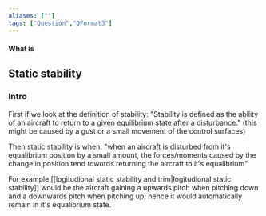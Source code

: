 ```yaml
---
aliases: [""]
tags: ["Question","QFormat3"]
---
```


#### What is
## Static stability
### Intro
First if we look at the definition of stability: "Stability is defined as the ability of an aircraft to return to a given equilibrium state after a disturbance." (this might be caused by a gust or a small movement of the control surfaces)

Then static stability is when: "when an aircraft is disturbed from it's equalibrium position by a small amount, the forces/moments caused by the change in position tend towords returning the aircraft to it's equalibrium"

For example [[logitudional static stability and trim|logitudional static stability]] would be the aircraft gaining a upwards pitch when pitching down and a downwards pitch when pitching up; hence it would automatically remain in it's equalibrium state.

